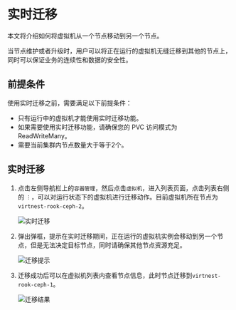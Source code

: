 # 实时迁移

本文将介绍如何将虚拟机从一个节点移动到另一个节点。

当节点维护或者升级时，用户可以将正在运行的虚拟机无缝迁移到其他的节点上，同时可以保证业务的连续性和数据的安全性。

## 前提条件

使用实时迁移之前，需要满足以下前提条件：

- 只有运行中的虚拟机才能使用实时迁移功能。
- 如果需要使用实时迁移功能，请确保您的 PVC 访问模式为 ReadWriteMany。
- 需要当前集群内节点数量大于等于2个。

## 实时迁移

1. 点击左侧导航栏上的`容器管理`，然后点击`虚拟机`，进入列表页面，点击列表右侧的 `︙`，可以对运行状态下的虚拟机进行迁移动作。目前虚拟机所在节点为`virtnest-rook-ceph-2`。

    ![实时迁移](https://docs.daocloud.io/daocloud-docs-images/docs/zh/docs/virtnest/images/live01.png)

2. 弹出弹框，提示在实时迁移期间，正在运行的虚拟机实例会移动到另一个节点，但是无法决定目标节点，同时请确保其他节点资源充足。

    ![迁移提示](https://docs.daocloud.io/daocloud-docs-images/docs/zh/docs/virtnest/images/live02.png)

3. 迁移成功后可以在虚拟机列表内查看节点信息，此时节点迁移到`virtnest-rook-ceph-1`。

    ![迁移结果](https://docs.daocloud.io/daocloud-docs-images/docs/zh/docs/virtnest/images/live03.png)
